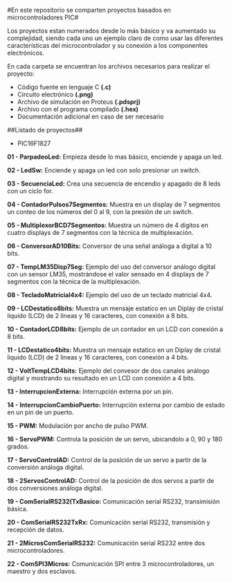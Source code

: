 #En este repositorio se comparten proyectos basados en microcontroladores PIC#

Los proyectos estan numerados desde lo más básico y va aumentado su complejidad, siendo cada uno un ejemplo claro de como usar las diferentes características del microcontrolador y su conexión a los componentes electrónicos.

En cada carpeta se encuentran los archivos necesarios para realizar el proyecto:

* Código fuente en lenguaje C **(.c)**
* Circuito electrónico **(.png)**
* Archivo de simulación en Proteus **(.pdsprj)**
* Archivo con el programa compilado **(.hex)**
* Documentación adicional en caso de ser necesario

##Listado de proyectos##

* PIC16F1827

**01 - ParpadeoLed:** Empieza desde lo mas básico, enciende y apaga un led.

**02 - LedSw:** Enciende y apaga un led con solo presionar un switch.

**03 - SecuenciaLed:** Crea una secuencia de encendio y apagado de 8 leds con un ciclo for.

**04 - ContadorPulsos7Segmentos:** Muestra en un display de 7 segmentos un conteo de los números del 0 al 9, con la presión de un switch.

**05 - MultiplexorBCD7Segmentos:** Muestra un número de 4 digitos en cuatro displays de 7 segmentos con la técnica de multiplexación.

**06 - ConversorAD10Bits:** Conversor de una señal análoga a digital a 10 bits.

**07 - TempLM35Disp7Seg:** Ejemplo del uso del conversor análogo digital con un sensor LM35, mostrándose el valor sensado en 4 displays de 7 segmentos con la técnica de la multiplexación.

**08 - TecladoMatricial4x4:** Ejemplo del uso de un teclado matricial 4x4.

**09 - LCDestatico8bits:** Muestra un mensaje estatico en un Diplay de cristal liquido (LCD) de 2 lineas y 16 caracteres, con conexión a 8 bits.

**10 - ContadorLCD8bits:** Ejemplo de un contador en un LCD con conexión a 8 bits.

**11 - LCDestatico4bits:** Muestra un mensaje estatico en un Diplay de cristal liquido (LCD) de 2 lineas y 16 caracteres, con conexión a 4 bits.

**12 - VoltTempLCD4bits:** Ejemplo del convesor de dos canales análogo digital y mostrando su resultado en un LCD con conexión a 4 bits.

**13 - InterrupcionExterna:** Interrupción externa por un pin.

**14 - InterrupcionCambioPuerto:** Interrupción externa por cambio de estado en un pin de un puerto.

**15 - PWM:** Modulación por ancho de pulso PWM.

**16 - ServoPWM:** Controla la posición de un servo, ubicandolo a 0, 90 y 180 grados.

**17 - ServoControlAD:** Control de la posición de un servo a partir de la conversión análoga digital.

**18 - 2ServosControlAD:** Control de la posición de dos servos a partir de dos conversiones análoga digital.

**19 - ComSerialRS232(TxBasico:** Comunicación serial RS232, transimisión básica.

**20 - ComSerialRS232TxRx:** Comunicación serial RS232, transmisión y recepción de datos.

**21 - 2MicrosComSerialRS232:** Comunicación serial RS232 entre dos microcontroladores.

**22 - ComSPI3Micros:** Comunicación SPI entre 3 microcontroladores, un maestro y dos esclavos.